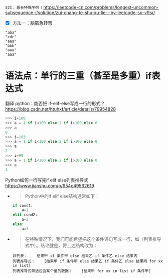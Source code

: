 
`521. 最长特殊序列 Ⅰ` https://leetcode-cn.com/problems/longest-uncommon-subsequence-i/solution/zui-chang-te-shu-xu-lie-i-by-leetcode-so-v9sr/
- [x] 方法一：脑筋急转弯

```
"aba"
"cdc"
"aaa"
"bbb"
"aaa"
"aaa"
```

# 语法点：单行的三重（甚至是多重）if表达式

翻译 python：能否把 if-elif-else写成一行的形式？ https://blog.csdn.net/htuhxf/article/details/79954828
```py
>>> i=100
>>> a = 1 if i<100 else 2 if i>100 else 0
>>> a
0
>>> i=101
>>> a = 1 if i<100 else 2 if i>100 else 0
>>> a
2
>>> i=99
>>> a = 1 if i<100 else 2 if i>100 else 0
>>> a
1
```

Python如何一行写完if elif else列表推导式 https://www.jianshu.com/p/654c49562619
- > Python中的if elif else结构通常如下：
  ```py
  if cond1:
      a=1
  elif cond2:
      a=2
  else:
      a=3
  ```
- > 在特殊情况下，我们可能希望把这个条件语句写成一行，如（列表推导式中）。结论就是，将上述结构改为：
  ```console
  非列表：    结果甲 if 条件甲 else 结果乙 if 条件乙 else 结果丙
  列表推导式：    [结果甲 if 条件甲 else 结果乙 if 条件乙 else 结果丙 for xx in list]
  列表推导式筛选包含某个值的数据：    [结果甲 for xx in list if 条件甲]
  ```
